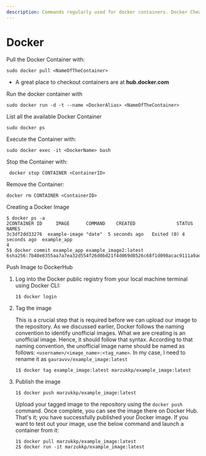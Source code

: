 ```yaml
---
description: Commands regularly used for docker containers. Docker CheatBook
---
```


# Docker

Pull the Docker Container with:  

```text
sudo docker pull <NameOfTheContainer>
```

* A great place to checkout containers are at **hub.docker.com**

Run the docker container with 

```text
sudo docker run -d -t --name <DockerAlias> <NameOfTheContainer>
```

List all the available Docker Container

```text
sudo docker ps
```

Execute the Container with: 

```text
sudo docker exec -it <DockerName> bash
```

Stop the Container with: 

```text
 docker stop CONTAINER <ContainerID>
```

Remove the Container:

```text
docker rm CONTAINER <ContainerID>
```

Creating a Docker Image

```text
$ docker ps -a
2CONTAINER ID     IMAGE      COMMAND    CREATED               STATUS              NAMES
3c3df2dd33276  example-image "date"  5 seconds ago   Exited (0) 4 seconds ago  example_app
4
5$ docker commit example_app example_image2:latest
6sha256:7b48e8355aa7a7ea32d554f26d0bd21f4d069d8526c68f1d098acac9111a9adf
```

Push Image to DockerHub

1. Log into the Docker public registry from your local machine terminal using Docker CLI:

   ```text
   1$ docker login
   ```

2. Tag the image

   This is a crucial step that is required before we can upload our image to the repository. As we discussed earlier, Docker follows the naming convention to identify unofficial images. What we are creating is an unofficial image. Hence, it should follow that syntax. According to that naming convention, the unofficial image name should be named as follows: `<username>/<image_name>:<tag_name>`. In my case, I need to rename it as `gauravvv/example_image:latest`

   ```text
   1$ docker tag example_image:latest marzukkp/example_image:latest
   ```

3. Publish the image

   ```text
   1$ docker push marzukkp/example_image:latest
   ```



   Upload your tagged image to the repository using the `docker push` command. Once complete, you can see the image there on Docker Hub. That's it; you have successfully published your Docker image. If you want to test out your image, use the below command and launch a container from it:

   ```text
   1$ docker pull marzukkp/example_image:latest
   2$ docker run -it marzukkp/example_image:latest
   ```

